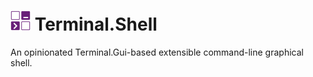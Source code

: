 ![Icon](https://raw.githubusercontent.com/devlooped/Terminal.Shell/main/assets/img/icon-32.png) Terminal.Shell
============

An opinionated Terminal.Gui-based extensible command-line graphical shell. 
